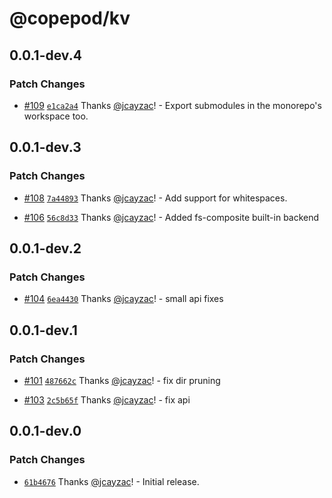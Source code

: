 # @copepod/kv

## 0.0.1-dev.4

### Patch Changes

- [#109](https://github.com/jcayzac/copepod-modules/pull/109) [`e1ca2a4`](https://github.com/jcayzac/copepod-modules/commit/e1ca2a4f7e95fa73895935135bb2180d05dce1b1) Thanks [@jcayzac](https://github.com/jcayzac)! - Export submodules in the monorepo's workspace too.

## 0.0.1-dev.3

### Patch Changes

- [#108](https://github.com/jcayzac/copepod-modules/pull/108) [`7a44893`](https://github.com/jcayzac/copepod-modules/commit/7a448932ae8fb409900452f66510dcf5ec77fd70) Thanks [@jcayzac](https://github.com/jcayzac)! - Add support for whitespaces.

- [#106](https://github.com/jcayzac/copepod-modules/pull/106) [`56c8d33`](https://github.com/jcayzac/copepod-modules/commit/56c8d3380dbb91180b50d9fec67a9af406fb44e5) Thanks [@jcayzac](https://github.com/jcayzac)! - Added fs-composite built-in backend

## 0.0.1-dev.2

### Patch Changes

- [#104](https://github.com/jcayzac/copepod-modules/pull/104) [`6ea4430`](https://github.com/jcayzac/copepod-modules/commit/6ea4430bf401e6da80eb4d560a85063bea7f19be) Thanks [@jcayzac](https://github.com/jcayzac)! - small api fixes

## 0.0.1-dev.1

### Patch Changes

- [#101](https://github.com/jcayzac/copepod-modules/pull/101) [`487662c`](https://github.com/jcayzac/copepod-modules/commit/487662c4085c42999fabe99ead76e4a0c7632360) Thanks [@jcayzac](https://github.com/jcayzac)! - fix dir pruning

- [#103](https://github.com/jcayzac/copepod-modules/pull/103) [`2c5b65f`](https://github.com/jcayzac/copepod-modules/commit/2c5b65f2221e9161b0fb6ae3a172796a55a34df1) Thanks [@jcayzac](https://github.com/jcayzac)! - fix api

## 0.0.1-dev.0

### Patch Changes

- [`61b4676`](https://github.com/jcayzac/copepod-modules/commit/61b467635013704d6a38d9d25fec608ca714cf4c) Thanks [@jcayzac](https://github.com/jcayzac)! - Initial release.

